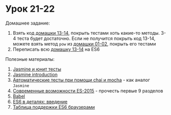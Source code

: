 # Урок 21-22

Домашнее задание:

1. Взять код [домашки 13-14](/js_13-14/), покрыть тестами хоть какие-то методы. 3-4 теста будет достаточно. Если не получится покрыть код 13-14, можете взять метод `pow` из [домашки 01-02](/js_01-02/), покрыть его тестами
2. Переписать всю [домашку 13-14](/js_13-14/) на ES6


Полезные материалы:

1. [Jasmine и юнит тесты](http://stepansuvorov.com/blog/2012/10/jasmine-%D0%B8-%D1%8E%D0%BD%D0%B8%D1%82-%D1%82%D0%B5%D1%81%D1%82%D1%8B/)
2. [Jasmine introduction](http://jasmine.github.io/2.0/introduction.html)
3. [Автоматические тесты при помощи chai и mocha](https://learn.javascript.ru/testing) - как аналог `Jasmine`
4. [Современные возможности ES-2015](https://learn.javascript.ru/es-modern) - прочесть первые 9 разделов
5. [Babel](https://babeljs.io/)
6. [ES6 в деталях: введение](https://habrahabr.ru/post/257005/)
7. [Таблица поддержки ES6 браузерами](https://kangax.github.io/compat-table/es6/)